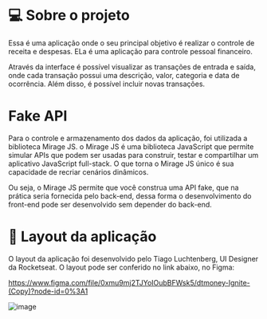 # 💻 Sobre o projeto

Essa é uma aplicação onde o seu principal objetivo é realizar o controle de receita e despesas. ELa é uma aplicação para controle pessoal financeiro. 

Através da interface é possível visualizar as transações de entrada e saída, onde cada transação possui uma descrição, valor, categoria e data de ocorrência. Além disso, é possível incluir novas transações.

# Fake API

Para o controle e armazenamento dos dados da aplicação, foi utilizada a biblioteca Mirage JS. o Mirage JS é uma biblioteca JavaScript que permite simular APIs que podem ser usadas para construir, testar e compartilhar um aplicativo JavaScript full-stack. O que torna o Mirage JS único é sua capacidade de recriar cenários dinâmicos. 

Ou seja, o Mirage JS permite que você construa uma API fake, que na prática seria fornecida pelo back-end, dessa forma o desenvolvimento do front-end pode ser desenvolvido sem depender do back-end.

# 🎨 Layout da aplicação

O layout da aplicação foi desenvolvido pelo Tiago Luchtenberg, UI Designer da Rocketseat. O layout pode ser conferido no link abaixo, no Figma:

https://www.figma.com/file/0xmu9mj2TJYoIOubBFWsk5/dtmoney-Ignite-(Copy)?node-id=0%3A1

![image](https://user-images.githubusercontent.com/17517028/142927003-86b87100-d8d8-4521-8df6-4dc2144e431b.png)
